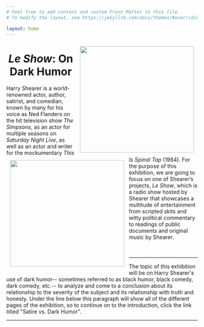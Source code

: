 ```yaml
---
# Feel free to add content and custom Front Matter to this file.
# To modify the layout, see https://jekyllrb.com/docs/themes/#overriding-theme-defaults

layout: home
---
```

<img style="padding: 10px;" align="right" width="300" height="280" src="https://github.com/lgsump/le-show/assets/122332459/977cf527-81cb-4ef4-b33c-0336a870af1c"><img style="padding: 10px;" align="left" width="300" height="280" src="https://github.com/lgsump/le-show/assets/122332459/6a350ad0-0189-4523-bd21-fc90da1894bf">
<center><h1><b><i>Le Show</i>: On Dark Humor</b></h1></center>
<p>Harry Shearer is a world-renowned actor, author, satirist, and comedian, known by many for his voice as Ned Flanders on the hit television show <i>The Simpsons</i>, as an actor for multiple seasons on <i>Saturday Night Live</i>, as well as an actor and writer for the mockumentary <i>This Is Spinal Tap</i> (1984). For the purpose of this exhibition, we are going to focus on one of Shearer’s projects, <i>Le Show</i>, which is a radio show hosted by Shearer that showcases a multitude of entertainment from scripted skits and witty political commentary to readings of public documents and original music by Shearer. </p>
<br>
<hr>
<p>The topic of this exhibition will be on Harry Shearer's use of dark humor-- sometimes referred to as black humor, black comedy, dark comedy, etc.-- to analyze and come to a conclusion about its relationship to the severity of the subject and its relationship with truth and honesty. Under the line below this paragraph will show all of the different pages of the exhibition, so to continue on to the introduction, click the link titled "Satire vs. Dark Humor".</p>
<hr>
